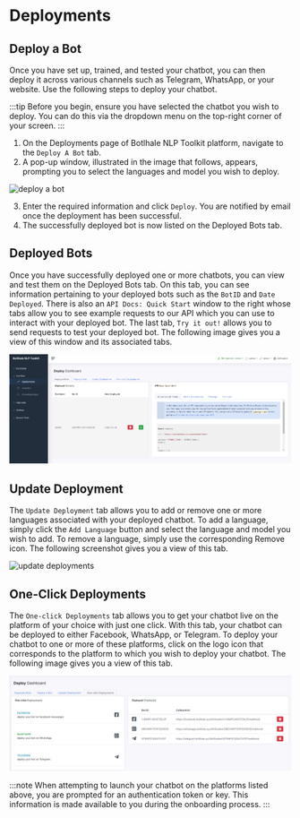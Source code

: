 # Deployments

## Deploy a Bot

Once you have set up, trained, and tested your chatbot, you can then deploy it across various channels such as Telegram, WhatsApp, or your website. Use the following steps to deploy your chatbot.

:::tip
Before you begin, ensure you have selected the chatbot you wish to deploy. You can do this via the dropdown menu on the top-right corner of your screen.
:::

1. On the Deployments page of Botlhale NLP Toolkit platform, navigate to the `Deploy A Bot` tab.
2. A pop-up window, illustrated in the image that follows, appears, prompting you to select the languages and model you wish to deploy.

![deploy a bot](https://botlhale-ai-assets.s3.amazonaws.com/doc-imgs/deploy-a-bot.png)

3. Enter the required information and click `Deploy`. You are notified by email once the deployment has been successful.  
4. The successfully deployed bot is now listed on the Deployed Bots tab.


## Deployed Bots

Once you have successfully deployed one or more chatbots, you can view and test them on the Deployed Bots tab. On this tab, you can see information pertaining to your deployed bots such as the `BotID` and `Date Deployed`. There is also an `API Docs: Quick Start` window to the right whose tabs allow you to see example requests to our API which you can use to interact with your deployed bot. The last tab, `Try it out!` allows you to send requests to test your deployed bot. The following image gives you a view of this window and its associated tabs. 

![deployments](../../../static/img/deployments.PNG)

## Update Deployment

The `Update Deployment` tab allows you to add or remove one or more languages associated with your deployed chatbot. To add a language, simply click the `Add Language` button and select the language and model you wish to add. To remove a language, simply use the corresponding Remove icon. The following screenshot gives you a view of this tab.

![update deployments](https://botlhale-ai-assets.s3.amazonaws.com/doc-imgs/update-deployments.png)

## One-Click Deployments

The `One-click Deployments` tab allows you to get your chatbot live on the platform of your choice with just one click. With this tab, your chatbot can be deployed to either Facebook, WhatsApp, or Telegram. To deploy your chatbot to one or more of these platforms, click on the logo icon that corresponds to the platform to which you wish to deploy your chatbot. The following image gives you a view of this tab. 

![One-Click-Deployments](../../../static/img/one-click.PNG)

:::note
When attempting to launch your chatbot on the platforms listed above, you are prompted for an authentication token or key. This information is made available to you during the onboarding process.
:::

